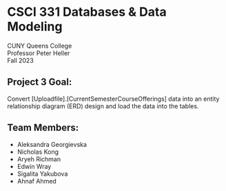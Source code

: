 # CSCI 331 Databases & Data Modeling

CUNY Queens College  
Professor Peter Heller  
Fall 2023

## Project 3 Goal:

Convert [Uploadfile].[CurrentSemesterCourseOfferings] data into an entity relationship diagram (ERD) design and load the data into the tables.

## Team Members:

- Aleksandra Georgievska
- Nicholas Kong
- Aryeh Richman
- Edwin Wray
- Sigalita Yakubova
- Ahnaf Ahmed

